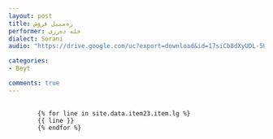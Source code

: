 ```yaml
---
layout: post
title: زەمبیل فرۆش
performer: خلە دەرزی
dialect: Sorani
audio: "https://drive.google.com/uc?export=download&id=17siCb8dXyUDL-5UR0kCm-t1ZOvqbIlES"

categories:
- Beyt

comments: true
---
```


<div class="language-plaintext highlighter-rouge">
    <div class="highlight">
        <pre class="highlight">
            <code>
        {% for line in site.data.item23.item.lg %}
        {{ line }}
        {% endfor %}
            </code>
        </pre>
    </div>
</div>

